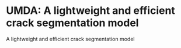 # UMDA: A lightweight and efficient crack segmentation model
A lightweight and efficient crack segmentation model
